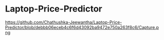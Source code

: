 # Laptop-Price-Predictor

https://github.com/Chathushka-Jeewantha/Laptop-Price-Predictor/blob/debbb06eceb4c6f6d43092ba9472e750a263f8c6/Capture.png
